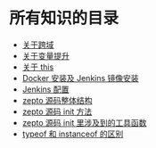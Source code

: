<!--
 * @Description: 目录
 * @Author: wangyi
 * @Date: 2019-09-02 15:47:25
 * @LastEditTime: 2020-04-24 16:14:56
 * @LastEditors: Please set LastEditors
 -->

# 所有知识的目录

- [关于跨域](./crossDomain/跨域.md)
- [关于变量提升](./aboutHoist/变量提升.md)
- [关于 this](./this/this.md)
- [Docker 安装及 Jenkins 镜像安装](<./docker/docker install jenkins.md>)
- [Jenkins 配置](./jenkinsconfig/jenkinsConfig.md)
- [zepto 源码整体结构](./zepto/zepto整体结构.md)
- [zepto 源码 init 方法](./zepto/zepto.init方法.md)
- [zepto 源码 init 里涉及到的工具函数](./zepto/zepto.init里的工具函数.md)
- [typeof 和 instanceof 的区别](./typeofAndInstanceof/typeof和instanceof的区别.md)
